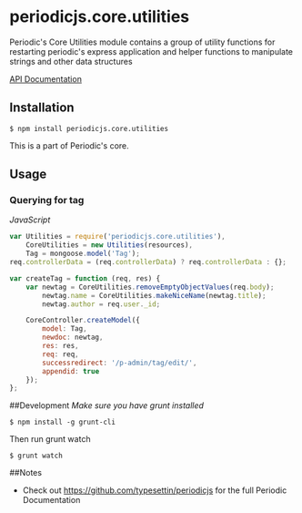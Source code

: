 # periodicjs.core.utilities

Periodic's Core Utilities module contains a group of utility functions for restarting periodic's express application and helper functions to manipulate strings and other data structures

 [API Documentation](https://github.com/typesettin/periodicjs.core.utilities/blob/master/doc/api.md)

## Installation

```
$ npm install periodicjs.core.utilities
```

This is a part of Periodic's core.

## Usage

### Querying for tag
*JavaScript*
```javascript
var Utilities = require('periodicjs.core.utilities'),
	CoreUtilities = new Utilities(resources),
	Tag = mongoose.model('Tag');
req.controllerData = (req.controllerData) ? req.controllerData : {};

var createTag = function (req, res) {
	var newtag = CoreUtilities.removeEmptyObjectValues(req.body);
		newtag.name = CoreUtilities.makeNiceName(newtag.title);
		newtag.author = req.user._id;

	CoreController.createModel({
		model: Tag,
		newdoc: newtag,
		res: res,
		req: req,
		successredirect: '/p-admin/tag/edit/',
		appendid: true
	});
};
```

##Development
*Make sure you have grunt installed*
```
$ npm install -g grunt-cli
```

Then run grunt watch
```
$ grunt watch
```

##Notes
* Check out https://github.com/typesettin/periodicjs for the full Periodic Documentation